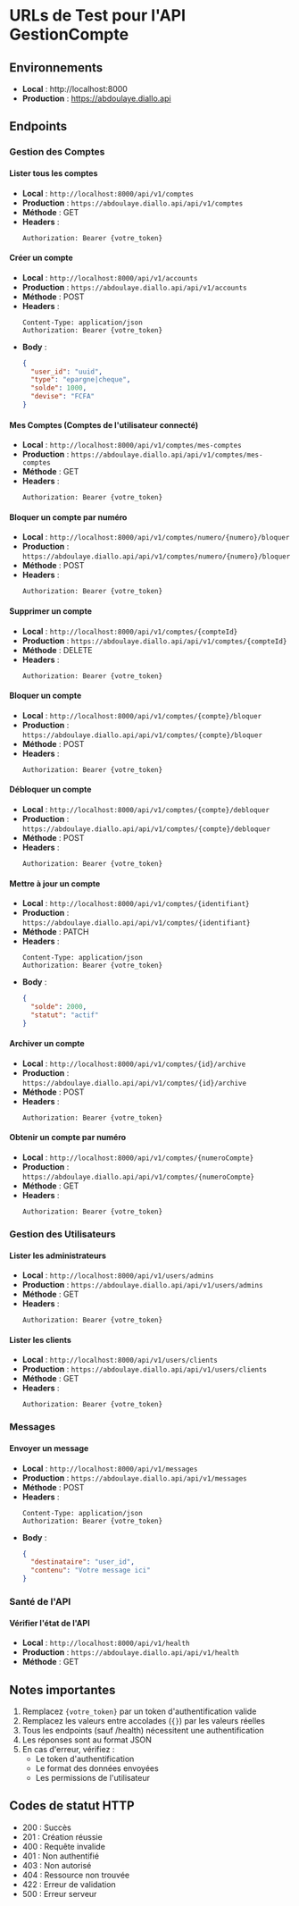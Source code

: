 # URLs de Test pour l'API GestionCompte

## Environnements
- **Local** : http://localhost:8000
- **Production** : https://abdoulaye.diallo.api

## Endpoints

### Gestion des Comptes

#### Lister tous les comptes
- **Local** : `http://localhost:8000/api/v1/comptes`
- **Production** : `https://abdoulaye.diallo.api/api/v1/comptes`
- **Méthode** : GET
- **Headers** :
  ```
  Authorization: Bearer {votre_token}
  ```

#### Créer un compte
- **Local** : `http://localhost:8000/api/v1/accounts`
- **Production** : `https://abdoulaye.diallo.api/api/v1/accounts`
- **Méthode** : POST
- **Headers** :
  ```
  Content-Type: application/json
  Authorization: Bearer {votre_token}
  ```
- **Body** :
  ```json
  {
    "user_id": "uuid",
    "type": "epargne|cheque",
    "solde": 1000,
    "devise": "FCFA"
  }
  ```

#### Mes Comptes (Comptes de l'utilisateur connecté)
- **Local** : `http://localhost:8000/api/v1/comptes/mes-comptes`
- **Production** : `https://abdoulaye.diallo.api/api/v1/comptes/mes-comptes`
- **Méthode** : GET
- **Headers** :
  ```
  Authorization: Bearer {votre_token}
  ```

#### Bloquer un compte par numéro
- **Local** : `http://localhost:8000/api/v1/comptes/numero/{numero}/bloquer`
- **Production** : `https://abdoulaye.diallo.api/api/v1/comptes/numero/{numero}/bloquer`
- **Méthode** : POST
- **Headers** :
  ```
  Authorization: Bearer {votre_token}
  ```

#### Supprimer un compte
- **Local** : `http://localhost:8000/api/v1/comptes/{compteId}`
- **Production** : `https://abdoulaye.diallo.api/api/v1/comptes/{compteId}`
- **Méthode** : DELETE
- **Headers** :
  ```
  Authorization: Bearer {votre_token}
  ```

#### Bloquer un compte
- **Local** : `http://localhost:8000/api/v1/comptes/{compte}/bloquer`
- **Production** : `https://abdoulaye.diallo.api/api/v1/comptes/{compte}/bloquer`
- **Méthode** : POST
- **Headers** :
  ```
  Authorization: Bearer {votre_token}
  ```

#### Débloquer un compte
- **Local** : `http://localhost:8000/api/v1/comptes/{compte}/debloquer`
- **Production** : `https://abdoulaye.diallo.api/api/v1/comptes/{compte}/debloquer`
- **Méthode** : POST
- **Headers** :
  ```
  Authorization: Bearer {votre_token}
  ```

#### Mettre à jour un compte
- **Local** : `http://localhost:8000/api/v1/comptes/{identifiant}`
- **Production** : `https://abdoulaye.diallo.api/api/v1/comptes/{identifiant}`
- **Méthode** : PATCH
- **Headers** :
  ```
  Content-Type: application/json
  Authorization: Bearer {votre_token}
  ```
- **Body** :
  ```json
  {
    "solde": 2000,
    "statut": "actif"
  }
  ```

#### Archiver un compte
- **Local** : `http://localhost:8000/api/v1/comptes/{id}/archive`
- **Production** : `https://abdoulaye.diallo.api/api/v1/comptes/{id}/archive`
- **Méthode** : POST
- **Headers** :
  ```
  Authorization: Bearer {votre_token}
  ```

#### Obtenir un compte par numéro
- **Local** : `http://localhost:8000/api/v1/comptes/{numeroCompte}`
- **Production** : `https://abdoulaye.diallo.api/api/v1/comptes/{numeroCompte}`
- **Méthode** : GET
- **Headers** :
  ```
  Authorization: Bearer {votre_token}
  ```

### Gestion des Utilisateurs

#### Lister les administrateurs
- **Local** : `http://localhost:8000/api/v1/users/admins`
- **Production** : `https://abdoulaye.diallo.api/api/v1/users/admins`
- **Méthode** : GET
- **Headers** :
  ```
  Authorization: Bearer {votre_token}
  ```

#### Lister les clients
- **Local** : `http://localhost:8000/api/v1/users/clients`
- **Production** : `https://abdoulaye.diallo.api/api/v1/users/clients`
- **Méthode** : GET
- **Headers** :
  ```
  Authorization: Bearer {votre_token}
  ```

### Messages

#### Envoyer un message
- **Local** : `http://localhost:8000/api/v1/messages`
- **Production** : `https://abdoulaye.diallo.api/api/v1/messages`
- **Méthode** : POST
- **Headers** :
  ```
  Content-Type: application/json
  Authorization: Bearer {votre_token}
  ```
- **Body** :
  ```json
  {
    "destinataire": "user_id",
    "contenu": "Votre message ici"
  }
  ```

### Santé de l'API

#### Vérifier l'état de l'API
- **Local** : `http://localhost:8000/api/v1/health`
- **Production** : `https://abdoulaye.diallo.api/api/v1/health`
- **Méthode** : GET

## Notes importantes

1. Remplacez `{votre_token}` par un token d'authentification valide
2. Remplacez les valeurs entre accolades (`{}`) par les valeurs réelles
3. Tous les endpoints (sauf /health) nécessitent une authentification
4. Les réponses sont au format JSON
5. En cas d'erreur, vérifiez :
   - Le token d'authentification
   - Le format des données envoyées
   - Les permissions de l'utilisateur

## Codes de statut HTTP

- 200 : Succès
- 201 : Création réussie
- 400 : Requête invalide
- 401 : Non authentifié
- 403 : Non autorisé
- 404 : Ressource non trouvée
- 422 : Erreur de validation
- 500 : Erreur serveur